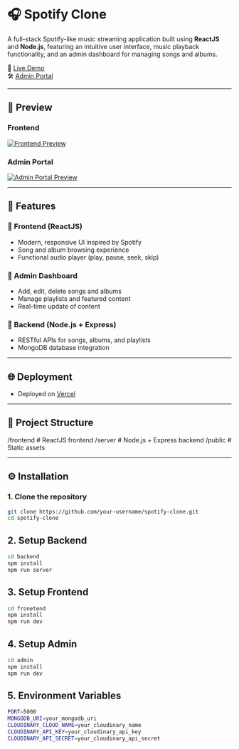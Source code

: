 # 🎧 Spotify Clone

A full-stack Spotify-like music streaming application built using **ReactJS** and **Node.js**, featuring an intuitive user interface, music playback functionality, and an admin dashboard for managing songs and albums.

🚀 [Live Demo](https://spotify-client-rho.vercel.app)  
🛠️ [Admin Portal](https://spotify-admin-kappa.vercel.app)

---

## 📸 Preview

### Frontend  
[![Frontend Preview](https://github.com/user-attachments/assets/bd1364b4-22b0-45ba-924f-c54e887d376c)](https://spotify-client-rho.vercel.app)

### Admin Portal  
[![Admin Portal Preview](https://github.com/user-attachments/assets/950d3e0b-e615-4bc0-809b-e53eaa7c18bc)](https://spotify-admin-kappa.vercel.app)

---

## 🔧 Features

### 🎵 Frontend (ReactJS)
- Modern, responsive UI inspired by Spotify
- Song and album browsing experience
- Functional audio player (play, pause, seek, skip)

### 🔐 Admin Dashboard
- Add, edit, delete songs and albums
- Manage playlists and featured content
- Real-time update of content

### 🧠 Backend (Node.js + Express)
- RESTful APIs for songs, albums, and playlists
- MongoDB database integration

---

## 🌐 Deployment
- Deployed on [Vercel](https://vercel.com)

---

## 📁 Project Structure



/frontend # ReactJS frontend
/server # Node.js + Express backend
/public # Static assets


---

## ⚙️ Installation

### 1. Clone the repository

```bash
git clone https://github.com/your-username/spotify-clone.git
cd spotify-clone
```

## 2. Setup Backend

```bash
cd backend
npm install
npm run server
```

## 3. Setup Frontend
```bash
cd fronetend
npm install
npm run dev
```

## 4. Setup Admin

```bash
cd admin
npm install
npm run dev
```

## 5. Environment Variables
```bash
PORT=5000
MONGODB_URI=your_mongodb_uri
CLOUDINARY_CLOUD_NAME=your_cloudinary_name
CLOUDINARY_API_KEY=your_cloudinary_api_key
CLOUDINARY_API_SECRET=your_cloudinary_api_secret

```

